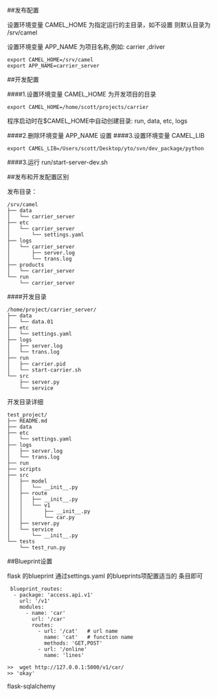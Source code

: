 
##发布配置

设置环境变量 CAMEL_HOME 为指定运行的主目录，如不设置 则默认目录为 /srv/camel

设置环境变量 APP_NAME 为项目名称,例如:  carrier ,driver 

    export CAMEL_HOME=/srv/camel
    export APP_NAME=carrier_server
    
   

##开发配置 

####1.设置环境变量 CAMEL_HOME 为开发项目的目录
    
    export CAMEL_HOME=/home/scott/projects/carrier
    
 程序启动时在$CAMEL_HOME中自动创建目录: run, data, etc, logs 

####2.删除环境变量 APP_NAME 设置
####3.设置环境变量 CAMEL_LIB 
    
    export CAMEL_LIB=/Users/scott/Desktop/yto/svn/dev_package/python

####3.运行 run/start-server-dev.sh

##发布和开发配置区别

发布目录：

    /srv/camel
    ├── data
    │   └── carrier_server
    ├── etc
    │   └── carrier_server
    │       └── settings.yaml
    ├── logs
    │   └── carrier_server
    │       ├── server.log
    │       └── trans.log
    ├── products
    │   └── carrier_server
    └── run
        └── carrier_server
    
####开发目录

    /home/project/carrier_server/
    ├── data
    │   └── data.01
    ├── etc
    │   └── settings.yaml
    ├── logs
    │   ├── server.log
    │   └── trans.log
    ├── run
    │   ├── carrier.pid
    │   └── start-carrier.sh
    └── src
        ├── server.py
        └── service


开发目录详细

    test_project/
    ├── README.md
    ├── data
    ├── etc
    │   └── settings.yaml
    ├── logs
    │   ├── server.log
    │   └── trans.log
    ├── run
    ├── scripts
    ├── src
    │   ├── model
    │   │   └── __init__.py
    │   ├── route
    │   │   ├── __init__.py
    │   │   └── v1
    │   │       ├── __init__.py
    │   │       └── car.py
    │   ├── server.py
    │   └── service
    │       └── __init__.py
    └── tests
        └── test_run.py


##Blueprint设置 

flask 的blueprint 通过settings.yaml 的blueprints项配置适当的 条目即可

     blueprint_routes:
      - package: 'access.api.v1'
        url: '/v1'
        modules:
          - name: 'car'
            url: '/car'
            routes:
              - url: '/cat'   # url name
                name: 'cat'   # function name
                methods: 'GET,POST'
              - url: '/online'
                name: 'lines'
        
    >>  wget http://127.0.0.1:5000/v1/car/
    >> 'okay'
    

flask-sqlalchemy
